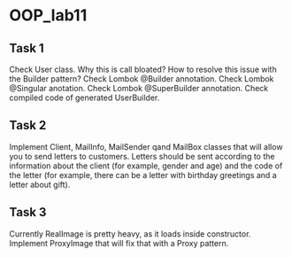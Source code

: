 # OOP_lab11
## Task 1
Check User class. Why this is call bloated? How to resolve this issue with the Builder pattern? Check Lombok @Builder annotation. Check Lombok @Singular anotation. Check Lombok @SuperBuilder annotation. Check compiled code of generated UserBuilder.

## Task 2
Implement Client, MailInfo, MailSender qand MailBox classes that will allow you to send letters to customers. Letters should be sent according to the information about the client (for example, gender and age) and the code of the letter (for example, there can be a letter with birthday greetings and a letter about gift). 

## Task 3
Currently RealImage is pretty heavy, as it loads inside constructor. Implement ProxyImage that will fix that with a Proxy pattern.

